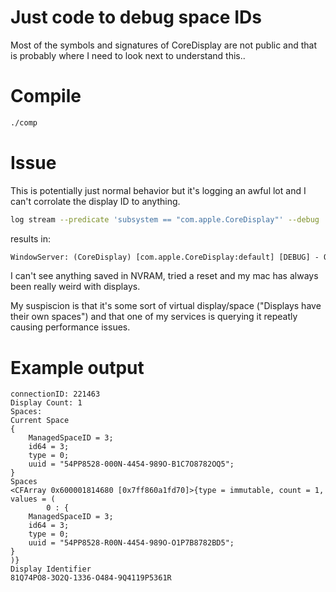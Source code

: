 # Just code to debug space IDs

Most of the symbols and signatures of CoreDisplay are not public
and that is probably where I need to look next to understand this..

# Compile
```sh
./comp
```

# Issue

This is potentially just normal behavior but it's logging an awful lot and I
can't corrolate the display ID to anything.
```sh
log stream --predicate 'subsystem == "com.apple.CoreDisplay"' --debug
```
results in:
```txt
WindowServer: (CoreDisplay) [com.apple.CoreDisplay:default] [DEBUG] - On display 0x04280f40
```

I can't see anything saved in NVRAM, tried a reset and my mac has always been
really weird with displays.

My suspiscion is that it's some sort of virtual display/space ("Displays have
their own spaces") and that one of my services is querying it repeatly causing
performance issues.

# Example output
```
connectionID: 221463
Display Count: 1
Spaces:
Current Space
{
    ManagedSpaceID = 3;
    id64 = 3;
    type = 0;
    uuid = "54PP8528-000N-4454-989O-B1C7O8782OQ5";
}
Spaces
<CFArray 0x600001814680 [0x7ff860a1fd70]>{type = immutable, count = 1, values = (
        0 : {
    ManagedSpaceID = 3;
    id64 = 3;
    type = 0;
    uuid = "54PP8528-R00N-4454-989O-O1P7B8782BD5";
}
)}
Display Identifier
81Q74PO8-3O2Q-1336-O484-9Q4119P5361R
```

